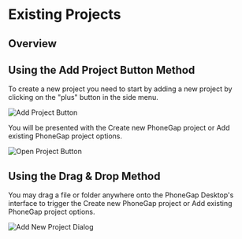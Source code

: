 # Existing Projects

## Overview

## Using the Add Project Button Method

To create a new project you need to start by adding a new project by clicking on the "plus" button in the side menu.

![Add Project Button](https://raw.github.com/phonegap/phonegap-app-desktop/master/docs-assets/create/docs-plus-button.png)

You will be presented with the Create new PhoneGap project or Add existing PhoneGap project options.

![Open Project Button](https://raw.github.com/phonegap/phonegap-app-desktop/master/docs-assets/open/docs-open-existing.png)

## Using the Drag & Drop Method

You may drag a file or folder anywhere onto the PhoneGap Desktop's interface to trigger the Create new PhoneGap project or Add existing PhoneGap project options. 

![Add New Project Dialog](https://raw.github.com/phonegap/phonegap-app-desktop/master/docs-assets/open/docs-open-existing.png)